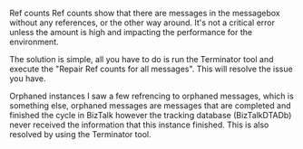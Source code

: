 Ref counts
Ref counts show that there are messages in the messagebox without any references, or the other way around. It's not a critical error unless the amount is high and impacting the performance for the environment.

The solution is simple, all you have to do is run the  Terminator tool and execute the "Repair Ref counts for all messages". This will resolve the issue you have.

Orphaned instances
I saw a few refrencing to orphaned messages, which is something else, orphaned messages are messages that are completed and finished the cycle in BizTalk however the tracking database (BizTalkDTADb) never received the information that this instance finished. This is also resolved by using the  Terminator tool.



